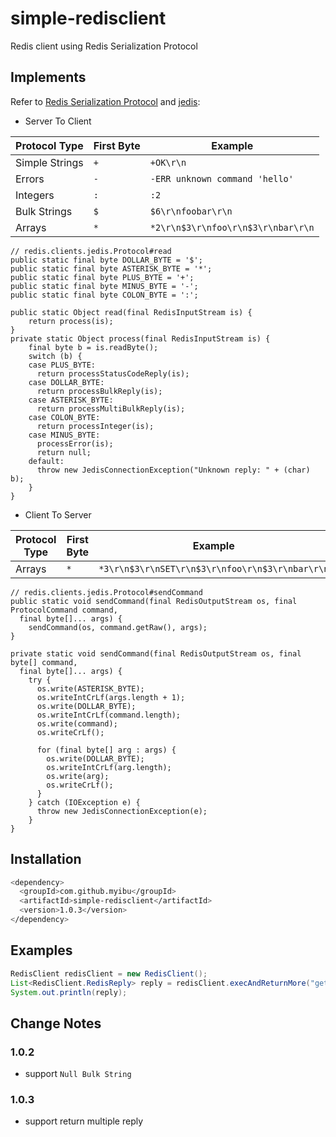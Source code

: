 
# simple-redisclient

Redis client using Redis Serialization Protocol


## Implements

Refer to [Redis Serialization Protocol](https://redis.io/topics/protocol?spm=a2c6h.12873639.0.0.4ed41d6aOIOVhK) and [jedis](https://github.com/redis/jedis):

- Server To Client

| Protocol Type | First Byte | Example |
|--------|--------|--------|
| Simple Strings | `+` | `+OK\r\n` |
| Errors  | `-` | `-ERR unknown command 'hello'` |
| Integers  | `:` | `:2` |
| Bulk Strings | `$` | `$6\r\nfoobar\r\n` |
| Arrays  | `*` | `*2\r\n$3\r\nfoo\r\n$3\r\nbar\r\n` |

```
// redis.clients.jedis.Protocol#read
public static final byte DOLLAR_BYTE = '$';
public static final byte ASTERISK_BYTE = '*';
public static final byte PLUS_BYTE = '+';
public static final byte MINUS_BYTE = '-';
public static final byte COLON_BYTE = ':';

public static Object read(final RedisInputStream is) {
    return process(is);
}
private static Object process(final RedisInputStream is) {
    final byte b = is.readByte();
    switch (b) {
    case PLUS_BYTE:
      return processStatusCodeReply(is);
    case DOLLAR_BYTE:
      return processBulkReply(is);
    case ASTERISK_BYTE:
      return processMultiBulkReply(is);
    case COLON_BYTE:
      return processInteger(is);
    case MINUS_BYTE:
      processError(is);
      return null;
    default:
      throw new JedisConnectionException("Unknown reply: " + (char) b);
    }
}
```

- Client To Server

| Protocol Type | First Byte | Example |
|--------|--------|--------|
| Arrays | `*` | `*3\r\n$3\r\nSET\r\n$3\r\nfoo\r\n$3\r\nbar\r\n` |

```
// redis.clients.jedis.Protocol#sendCommand
public static void sendCommand(final RedisOutputStream os, final ProtocolCommand command,
  final byte[]... args) {
    sendCommand(os, command.getRaw(), args);
}

private static void sendCommand(final RedisOutputStream os, final byte[] command,
  final byte[]... args) {
    try {
      os.write(ASTERISK_BYTE);
      os.writeIntCrLf(args.length + 1);
      os.write(DOLLAR_BYTE);
      os.writeIntCrLf(command.length);
      os.write(command);
      os.writeCrLf();
    
      for (final byte[] arg : args) {
        os.write(DOLLAR_BYTE);
        os.writeIntCrLf(arg.length);
        os.write(arg);
        os.writeCrLf();
      }
    } catch (IOException e) {
      throw new JedisConnectionException(e);
    }
}
```

## Installation
```bash
<dependency>
  <groupId>com.github.myibu</groupId>
  <artifactId>simple-redisclient</artifactId>
  <version>1.0.3</version>
</dependency>
```

## Examples
```java
RedisClient redisClient = new RedisClient();
List<RedisClient.RedisReply> reply = redisClient.execAndReturnMore("get foo");
System.out.println(reply);
```

## Change Notes
### 1.0.2
- support `Null Bulk String`

### 1.0.3
- support return multiple reply
